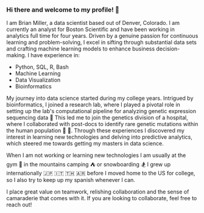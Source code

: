 ### Hi there and welcome to my profile! 👋

I am Brian Miller, a data scientist based out of Denver, Colorado. I am currently an analyst for Boston Scientific and have been working in analytics full time for four years. Driven by a genuine passion for continuous learning and problem-solving, I excel in sifting through substantial data sets and crafting machine learning models to enhance business decision-making. I have experience in:  
* Python, SQL, R, Bash
* Machine Learning
* Data Visualization
* Bioinformatics

My journey into data science started during my college years. Intrigued by bioinformatics, I joined a research lab, where I played a pivotal role in setting up the lab's computational pipeline for analyzing genetic expression sequencing data :test_tube: This led me to join the genetics division of a hospital, where I collaborated with post-docs to identify rare genetic mutations within the human population :dna: :microscope:. Through these experiences I discovered my interest in learning new technologies and delving into predictive analytics, which steered me towards getting my masters in data science.

When I am not working or learning new technologies I am usually at the gym :muscle: in the mountains camping :tent: or snowboarding :snowboarder: I grew up internationally :jp: :it: :thailand: :argentina: before I moved home to the US for college, so I also try to keep up my spanish whenever I can. 

I place great value on teamwork, relishing collaboration and the sense of camaraderie that comes with it. If you are looking to collaborate, feel free to reach out!
